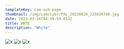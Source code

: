 ```yaml
---
templateKey: cam-sub-page
thumbnail: /img/cam/cybr/PXL_20220820_225820788.jpg
date: 2023-03-16T04:59:59.653Z
title: WHTE 
description: "White"
---
```



![x](/img/cam/cybr/PXL_20220820_222509124.jpg)
![x](/img/cam/cybr/PXL_20220820_225807598.jpg)
![x](/img/cam/cybr/PXL_20220820_225820788.jpg)